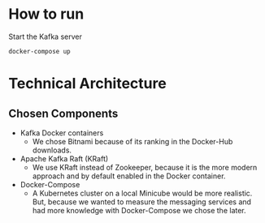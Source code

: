# How to run


Start the Kafka server

    docker-compose up


# Technical Architecture

## Chosen Components

* Kafka Docker containers
  * We chose Bitnami because of its ranking in the Docker-Hub downloads.
* Apache Kafka Raft (KRaft)
  * We use KRaft instead of Zookeeper, because it is the more modern approach and by default enabled in the Docker container.
* Docker-Compose
  * A Kubernetes cluster on a local Minicube would be more realistic. But, because we wanted to measure the messaging services and had more knowledge with Docker-Compose we chose the later.   